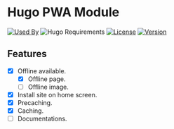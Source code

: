 # Hugo PWA Module

[![Used By](https://img.shields.io/badge/dynamic/json?color=success&label=used+by&query=repositories_humanize&logo=hugo&style=flat-square&url=https://api.razonyang.com/v1/github/dependents/razonyang/hugo-mod-pwa)](https://github.com/razonyang/hugo-mod-pwa/network/dependents)
![Hugo Requirements](https://img.shields.io/badge/dynamic/json?color=important&label=requirements&query=requirements&logo=hugo&style=flat-square&url=https://api.razonyang.com/v1/hugo/modules/github.com/razonyang/hugo-mod-pwa)
[![License](https://img.shields.io/github/license/razonyang/hugo-mod-pwa?style=flat-square)](https://github.com/razonyang/hugo-mod-pwa/blob/main/LICENSE)
[![Version](https://img.shields.io/github/v/tag/razonyang/hugo-mod-pwa?label=version&style=flat-square)](https://github.com/razonyang/hugo-mod-pwa/tags)

## Features

- [x] Offline available.
  - [x] Offline page.
  - [ ] Offline image.
- [x] Install site on home screen.
- [x] Precaching.
- [x] Caching.
- [ ] Documentations.
